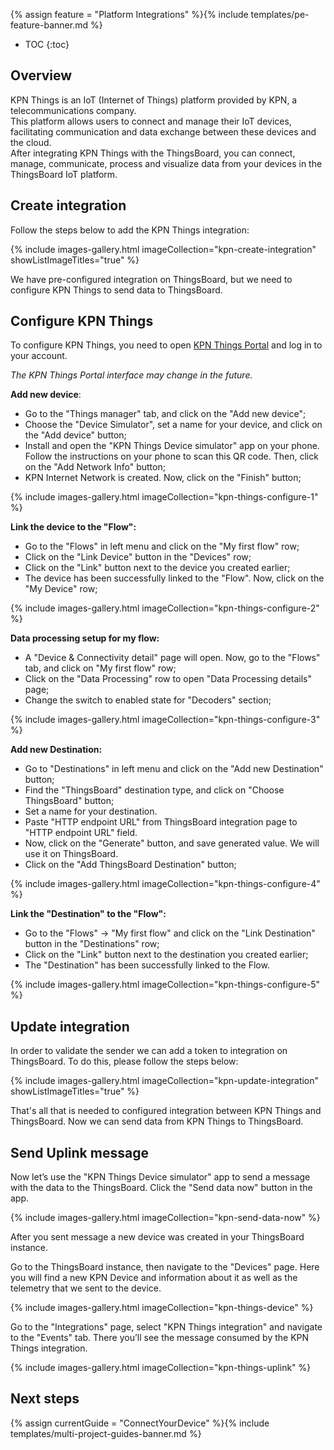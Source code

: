 {% assign feature = "Platform Integrations" %}{% include templates/pe-feature-banner.md %}

* TOC
{:toc}

## Overview

KPN Things is an IoT (Internet of Things) platform provided by KPN, a telecommunications company.  
This platform allows users to connect and manage their IoT devices, facilitating communication and data exchange between these devices and the cloud.  
After integrating KPN Things with the ThingsBoard, you can connect, manage, communicate, process and visualize data from your devices in the ThingsBoard IoT platform.

<object width="100%" style="max-width: max-content;" data="/images/user-guide/integrations/http-integration.svg"></object>

## Create integration

Follow the steps below to add the KPN Things integration:

{% include images-gallery.html imageCollection="kpn-create-integration" showListImageTitles="true" %}

We have pre-configured integration on ThingsBoard, but we need to configure KPN Things to send data to ThingsBoard.

## Configure KPN Things

To configure KPN Things, you need to open [KPN Things Portal](https://portal.kpnthings.com/) and log in to your account.

*The KPN Things Portal interface may change in the future.*

**Add new device**:

- Go to the "Things manager" tab, and click on the "Add new device";
- Choose the "Device Simulator", set a name for your device, and click on the "Add device" button;
- Install and open the "KPN Things Device simulator" app on your phone. Follow the instructions on your phone to scan this QR code. Then, click on the "Add Network Info" button;
- KPN Internet Network is created. Now, click on the "Finish" button;
 
{% include images-gallery.html imageCollection="kpn-things-configure-1" %}

**Link the device to the "Flow":**

- Go to the "Flows" in left menu and click on the "My first flow" row;
- Click on the "Link Device" button in the "Devices" row;
- Click on the "Link" button next to the device you created earlier;
- The device has been successfully linked to the "Flow". Now, click on the "My Device" row;

{% include images-gallery.html imageCollection="kpn-things-configure-2" %}

**Data processing setup for my flow:**

- A "Device & Connectivity detail" page will open. Now, go to the "Flows" tab, and click on "My first flow" row;
- Click on the "Data Processing" row to open "Data Processing details" page;
- Change the switch to enabled state for "Decoders" section;

{% include images-gallery.html imageCollection="kpn-things-configure-3" %}

**Add new Destination:**

- Go to "Destinations" in left menu and click on the "Add new Destination" button;
- Find the "ThingsBoard" destination type, and click on "Choose ThingsBoard" button;
- Set a name for your destination. 
- Paste "HTTP endpoint URL" from ThingsBoard integration page to "HTTP endpoint URL" field. 
- Now, click on the "Generate" button, and save generated value. We will use it on ThingsBoard. 
- Click on the "Add ThingsBoard Destination" button;

{% include images-gallery.html imageCollection="kpn-things-configure-4" %}

**Link the "Destination" to the "Flow":**

- Go to the "Flows" -> "My first flow" and click on the "Link Destination" button in the "Destinations" row;
- Click on the "Link" button next to the destination you created earlier;
- The "Destination" has been successfully linked to the Flow.

{% include images-gallery.html imageCollection="kpn-things-configure-5" %}

## Update integration

In order to validate the sender we can add a token to integration on ThingsBoard. To do this, please follow the steps below:

{% include images-gallery.html imageCollection="kpn-update-integration" showListImageTitles="true" %}

That's all that is needed to configured integration between KPN Things and ThingsBoard. Now we can send data from KPN Things to ThingsBoard.

## Send Uplink message

Now let’s use the "KPN Things Device simulator" app to send a message with the data to the ThingsBoard. Click the "Send data now" button in the app. 

{% include images-gallery.html imageCollection="kpn-send-data-now" %}

After you sent message a new device was created in your ThingsBoard instance.

Go to the ThingsBoard instance, then navigate to the "Devices" page. Here you will find a new KPN Device and information about it as well as the telemetry that we sent to the device.

{% include images-gallery.html imageCollection="kpn-things-device" %}

Go to the "Integrations" page, select "KPN Things integration" and navigate to the "Events" tab. There you’ll see the message consumed by the KPN Things integration.

{% include images-gallery.html imageCollection="kpn-things-uplink" %}

## Next steps

{% assign currentGuide = "ConnectYourDevice" %}{% include templates/multi-project-guides-banner.md %}